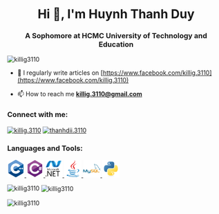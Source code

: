 <h1 align="center">Hi 👋, I'm Huynh Thanh Duy</h1>
<h3 align="center">A Sophomore at HCMC University of Technology and Education</h3>

<p align="left"> <img src="https://komarev.com/ghpvc/?username=killig3110&label=Profile%20views&color=0e75b6&style=flat" alt="killig3110" /> </p>

- 📝 I regularly write articles on [https://www.facebook.com/killig.3110](https://www.facebook.com/killig.3110)

- 📫 How to reach me **killig.3110@gmail.com**

<h3 align="left">Connect with me:</h3>
<p align="left">
<a href="https://fb.com/killig.3110" target="blank"><img align="center" src="https://raw.githubusercontent.com/rahuldkjain/github-profile-readme-generator/master/src/images/icons/Social/facebook.svg" alt="killig.3110" height="30" width="40" /></a>
<a href="https://instagram.com/thanhdii.3110" target="blank"><img align="center" src="https://raw.githubusercontent.com/rahuldkjain/github-profile-readme-generator/master/src/images/icons/Social/instagram.svg" alt="thanhdii.3110" height="30" width="40" /></a>
</p>

<h3 align="left">Languages and Tools:</h3>
<p align="left"> <a href="https://www.w3schools.com/cpp/" target="_blank" rel="noreferrer"> <img src="https://raw.githubusercontent.com/devicons/devicon/master/icons/cplusplus/cplusplus-original.svg" alt="cplusplus" width="40" height="40"/> </a> <a href="https://www.w3schools.com/cs/" target="_blank" rel="noreferrer"> <img src="https://raw.githubusercontent.com/devicons/devicon/master/icons/csharp/csharp-original.svg" alt="csharp" width="40" height="40"/> </a> <a href="https://dotnet.microsoft.com/" target="_blank" rel="noreferrer"> <img src="https://raw.githubusercontent.com/devicons/devicon/master/icons/dot-net/dot-net-original-wordmark.svg" alt="dotnet" width="40" height="40"/> </a> <a href="https://www.java.com" target="_blank" rel="noreferrer"> <img src="https://raw.githubusercontent.com/devicons/devicon/master/icons/java/java-original.svg" alt="java" width="40" height="40"/> </a> <a href="https://www.mysql.com/" target="_blank" rel="noreferrer"> <img src="https://raw.githubusercontent.com/devicons/devicon/master/icons/mysql/mysql-original-wordmark.svg" alt="mysql" width="40" height="40"/> </a> <a href="https://www.python.org" target="_blank" rel="noreferrer"> <img src="https://raw.githubusercontent.com/devicons/devicon/master/icons/python/python-original.svg" alt="python" width="40" height="40"/> </a> </p>

<p><img align="left" src="https://github-readme-stats.vercel.app/api/top-langs?username=killig3110&show_icons=true&locale=en&layout=compact" alt="killig3110" /></p>

<p>&nbsp;<img align="center" src="https://github-readme-stats.vercel.app/api?username=killig3110&show_icons=true&locale=en" alt="killig3110" /></p>

<p><img align="center" src="https://github-readme-streak-stats.herokuapp.com/?user=killig3110&" alt="killig3110" /></p>
